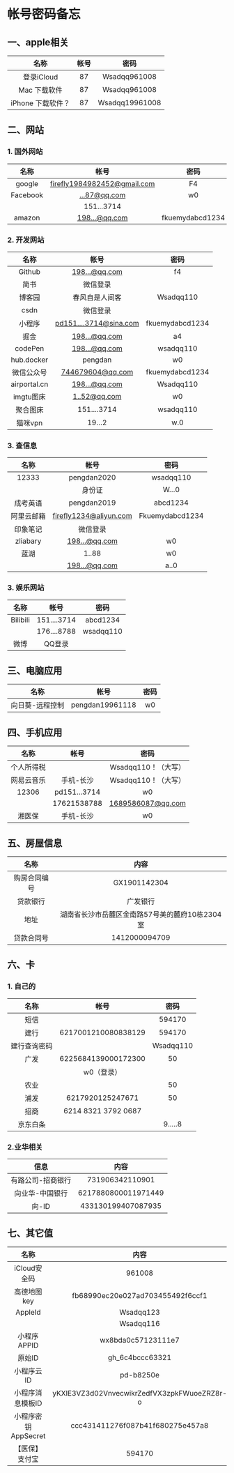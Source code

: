 # 帐号密码备忘

## 一、apple相关

|       名称        | 帐号  |      密码      |
| :---------------: | :---: | :------------: |
|    登录iCloud     |  87   |  Wsadqq961008  | 
|   Mac 下载软件    |  87   |  Wsadqq961008  |
| iPhone 下载软件？ |  87   | Wsadqq19961008 |

## 二、网站

### 1. 国外网站
|   名称   |            帐号             |      密码       |
| :------: | :-------------------------: | :-------------: |
|  google  | firefly1984982452@gmail.com |       F4        |
| Facebook |        ...87@qq.com         |       w0        |
|          |         151...3714          |
|  amazon  |        198...@qq.com        | fkuemydabcd1234 |

### 2. 开发网站 
|     名称     |          帐号          |      密码       |
| :----------: | :--------------------: | :-------------: |
|    Github    |     198...@qq.com      |       f4        |
|     简书     |        微信登录        |
|    博客园    |     春风自是人间客     |    Wsadqq110    |
|     csdn     |        微信登录        |                 |
|    小程序    | pd151....3714@sina.com | fkuemydabcd1234 |
|     掘金     |     198...@qq.com      |       a4        |
|   codePen    |     198...@qq.com      |    wsadqq110    |
|  hub.docker  |        pengdan         |       w0        |
|  微信公众号  |    744679604@qq.com    | fkuemydabcd1234 |
| airportal.cn |     198...@qq.com      |    Wsadqq110    |
|  imgtu图床   |      1..52@qq.com      |       w0        |
|   聚合图床   |      151....3714       |    wsadqq110    |
|   猫咪vpn    |          19…2          |       w.0       |

### 3. 查信息
|    名称    |          帐号          |      密码       |
| :--------: | :--------------------: | :-------------: |
|   12333    |      pengdan2020       |    wsadqq110    |
|            |         身份证         |       W…0       |
|  成考英语  |      pengdan2019       |    abcd1234     |
| 阿里云邮箱 | firefly1234@aliyun.com | Fkuemydabcd1234 |
|  印象笔记  |        微信登录        |                 |
|  zliabary  |     198...@qq.com      |       w0        |
|    蓝湖    |         1..88          |       w0        |
|            |     198...@qq.com      |      a..0       |

### 3. 娱乐网站 
|   名称   |    帐号     |   密码    |
| :------: | :---------: | :-------: |
| Bilibili | 151....3714 | abcd1234  |
|          | 176....8788 | wsadqq110 |
|   微博   |   QQ登录    |           |


## 三、电脑应用
|      名称       |      帐号       | 密码  |
| :-------------: | :-------------: | :---: |
| 向日葵-远程控制 | pengdan19961118 |  w0   |


## 四、手机应用
|    名称    |     帐号     |        密码         |
| :--------: | :----------: | :-----------------: |
| 个人所得税 |              | Wsadqq110！（大写） |
| 网易云音乐 |  手机-长沙   | Wsadqq110！（大写） |
|   12306    | pd151...3714 |         w0          |  |
|            | 17621538788  |  1689586087@qq.com  |
|   湘医保   |  手机-长沙   |         w0          |


## 五、房屋信息
|     名称     |                      内容                      |
| :----------: | :--------------------------------------------: |
| 购房合同编号 |                  GX1901142304                  |
|   贷款银行   |                    广发银行                    |
|     地址     | 湖南省长沙市岳麓区金南路57号美的麓府10栋2304室 |
|  贷款合同号  |                 1412000094709                  |
## 六、卡

### 1. 自己的
|     名称     |        帐号         |   密码    |
| :----------: | :-----------------: | :-------: |
|     短信     |                     |  594170   |
|     建行     | 6217001210080838129 |  594170   |
| 建行查询密码 |                     | Wsadqq110 |
|     广发     | 6225684139000172300 |    50     |
|              |     w0（登录）      |
|     农业     |                     |    50     |
|     浦发     |  6217920125247671   |    50     |
|     招商     | 6214 8321 3792 0687 |
|   京东白条   |                     |  9.....8  |

### 2.业华相关
|       信息        |        内容         |
| :---------------: | :-----------------: |
| 有路公司-招商银行 |   731906342110901   |
|  向业华-中国银行  | 6217880800011971449 |
|       向-ID       | 433130199407087935  |

## 七、其它值
|        名称         |                    内容                     |
| :-----------------: | :-----------------------------------------: |
|    iCloud安全码     |                   961008                    |
|     高德地图key     |      fb68990ec20e027ad703455492f6ccf1       |
|       AppleId       |                  Wsadqq123                  |
|                     |                  Wsadqq116                  |
|     小程序APPID     |             wx8bda0c57123111e7              |
|       原始ID        |               gh_6c4bccc63321               |
|     小程序云ID      |                  pd-b8250e                  |
|  小程序消息模板ID   | yKXlE3VZ3d02VnvecwikrZedfVX3zpkFWuoeZRZ8r-o |
| 小程序密钥AppSecret |      ccc431411276f087b41f680275e457a8       |
|   【医保】支付宝    |                   594170                    |